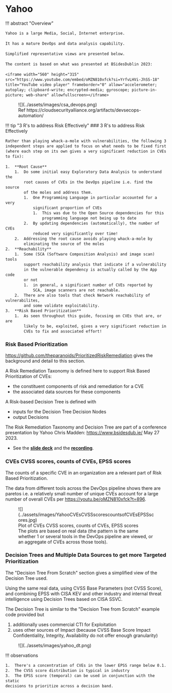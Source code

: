 # Yahoo

!!! abstract "Overview"

    Yahoo is a large Media, Social, Internet enterprise.

    It has a mature DevOps and data analysis capability.

    Simplified representative views are presented below.

    The content is based on what was presented at BSidesDublin 2023:

    <iframe width="560" height="315" src="https://www.youtube.com/embed/oMZN810xfck?si=YrfvLHVi-JhSS-18" title="YouTube video player" frameborder="0" allow="accelerometer; autoplay; clipboard-write; encrypted-media; gyroscope; picture-in-picture; web-share" allowfullscreen></iframe>



<figure markdown>
  ![](../assets/images/csa_devops.png)
  <figcaption>Ref https://cloudsecurityalliance.org/artifacts/devsecops-automation/ </figcaption>
</figure>
  

!!! tip "3 R's to address Risk Effectively"
    ### 3 R's to address Risk Effectively

    Rather than playing whack-a-mole with vulnerabilities, the following 3
    independent steps are applied to focus on what needs to be fixed first
    (where each step on its own gives a very significant reduction in CVEs
    to fix):

    1.  **Root Cause**
        1.  Do some initial easy Exploratory Data Analysis to understand the
            root causes of CVEs in the DevOps pipeline i.e. find the source
            of the moles and address them. 
            1.  One Programming Language in particular accounted for a very
                significant proportion of CVEs
                1.  This was due to the Open Source dependencies for this
                    programming language not being up to date
            2.  By updating dependencies (automatically), the number of CVEs
                reduced very significantly over time!
        2.  Addressing the root cause avoids playing whack-a-mole by
            eliminating the source of the moles
    2.  **Reachability**
        1.  Some (SCA (Software Composition Analysis) and image scan) tools
            support reachability analysis that indicate if a vulnerability
            in the vulnerable dependency is actually called by the App code
            or not
            1.  in general, a significant number of CVEs reported by
                SCA, image scanners are not reachable.
        2.  There are also tools that check Network reachability of vulnerabilites, 
            and some validate exploitability.
    3.  **Risk Based Prioritization**
        1.  As seen throughout this guide, focusing on CVEs that are, or are
            likely to be, exploited, gives a very significant reduction in
            CVEs to fix and associated effort!

  

### **Risk Based Prioritization**

<a href="https://github.com/theparanoids/PrioritizedRiskRemediation"
rel="nofollow">https://github.com/theparanoids/PrioritizedRiskRemediation</a>
gives the background and detail to this section.

A Risk Remediation Taxonomy is defined here to support Risk Based
Prioritization of CVEs:

-   the constituent components of risk and remediation for a CVE
-   the associated data sources for these components

A Risk-based Decision Tree is defined with

-   inputs for the Decision Tree Decision Nodes
-   output Decisions

The Risk Remediation Taxonomy and Decision Tree are part of a conference
presentation by Yahoo Chris
Madden: <a href="https://www.bsidesdub.ie/" rel="nofollow"
style="text-decoration: underline;">https://www.bsidesdub.ie/</a> May 27
2023.

-   See the <a
    href="https://github.com/theparanoids/PrioritizedRiskRemediation/blob/main/BSidesVulnerabilityScoring_YahooParanoidsProdSec.pdf"
    rel="nofollow" style="text-decoration: underline;"><strong>slide
    deck</strong></a> and
    the <a href="https://www.youtube.com/watch?v=oMZN810xfck" rel="nofollow"
    style="text-decoration: underline;"><strong>recording</strong></a>.

  

  

### CVEs CVSS scores, counts of CVEs, EPSS scores

The counts of a specific CVE in an organization are a relevant part of
Risk Based Prioritization.

The data from different tools across the DevOps pipeline shows there are
paretos i.e. a relatively small number of unique CVEs account for a
large number of overall CVEs per
<a href="https://youtu.be/oMZN810xfck?t=896"
rel="nofollow">https://youtu.be/oMZN810xfck?t=896</a>.

  
<figure markdown>
  ![](../assets/images/YahooCVEsCVSSscorescountsofCVEsEPSSscores.jpg)
  <figcaption> Plot of CVEs CVSS scores, counts of CVEs, EPSS scores <br>The plots are based on real data (the pattern is the same whether 1 or several tools in the DevOps pipeline are viewed, or an aggregate of CVEs across those tools).
</figcaption>
</figure>
  
  




  

### Decision Trees and Multiple Data Sources to get more Targeted Prioritization

The "Decision Tree From Scratch" section gives a simplified view of the Decision Tree used.

Using the same real data, using CVSS Base Parameters (not CVSS Score),
and combining EPSS with CISA KEV and other industry and internal threat
intelligence using Decision Trees based on CISA SSVC.

The Decision Tree is similar to the "Decision Tree from Scratch" example
code provided but

1.  additionally uses commercial CTI for Exploitation
2.  uses other sources of Impact (because CVSS Base Score Impact
    Confidentiality, Integrity, Availability do not offer enough
    granularity)

<figure markdown>
  ![](../assets/images/yahoo_dt.png)
  <figcaption> 
</figcaption>
</figure>

!!! observations

    1.  There's a concentration of CVEs in the lower EPSS range below 0.1.
    2.  The CVSS score distribution is typical in industry
    3.  The EPSS score (temporal) can be used in conjunction with the static
    decisions to prioritize across a decision band.
